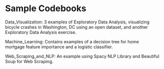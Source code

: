 # Sample Codebooks

Data_Visualization: 3 examples of Exploratory Data Analysis, visualizing bicycle crashes in Washington, DC using an open dataset, and another Exploratory Data Analysis exercise.

Machine_Learning: Contains examples of a decision tree for home mortgage feature importance and a logistic classifier.

Web_Scraping_and_NLP: An example using Spacy NLP Library and Beautiful Soup for Web Scraping.
